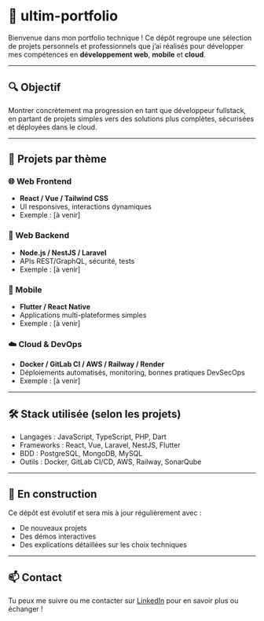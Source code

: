 # 🎯 ultim-portfolio

Bienvenue dans mon portfolio technique ! Ce dépôt regroupe une sélection de projets personnels et professionnels que j’ai réalisés pour développer mes compétences en **développement web**, **mobile** et **cloud**.

---

## 🔍 Objectif

Montrer concrètement ma progression en tant que développeur fullstack, en partant de projets simples vers des solutions plus complètes, sécurisées et déployées dans le cloud.

---

## 🧩 Projets par thème

### 🌐 Web Frontend
- **React / Vue / Tailwind CSS**
- UI responsives, interactions dynamiques
- Exemple : [à venir]

### 🧠 Web Backend
- **Node.js / NestJS / Laravel**
- APIs REST/GraphQL, sécurité, tests
- Exemple : [à venir]

### 📱 Mobile
- **Flutter / React Native**
- Applications multi-plateformes simples
- Exemple : [à venir]

### ☁️ Cloud & DevOps
- **Docker / GitLab CI / AWS / Railway / Render**
- Déploiements automatisés, monitoring, bonnes pratiques DevSecOps
- Exemple : [à venir]

---

## 🛠 Stack utilisée (selon les projets)

- Langages : JavaScript, TypeScript, PHP, Dart
- Frameworks : React, Vue, Laravel, NestJS, Flutter
- BDD : PostgreSQL, MongoDB, MySQL
- Outils : Docker, GitLab CI/CD, AWS, Railway, SonarQube

---

## 🚧 En construction

Ce dépôt est évolutif et sera mis à jour régulièrement avec :
- De nouveaux projets
- Des démos interactives
- Des explications détaillées sur les choix techniques

---

## 📫 Contact

Tu peux me suivre ou me contacter sur [LinkedIn](https://www.linkedin.com/) pour en savoir plus ou échanger !

